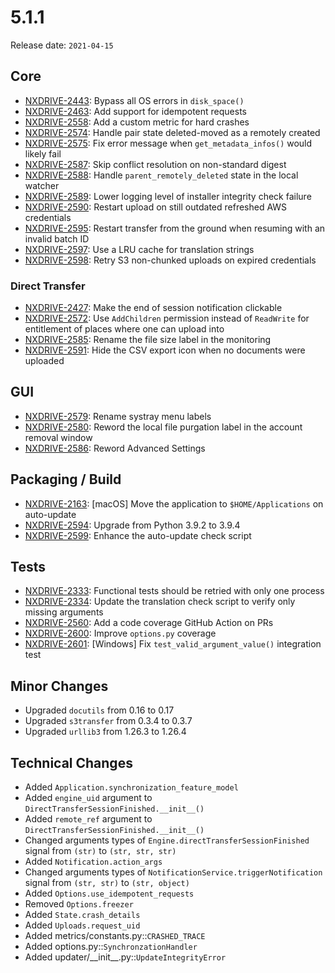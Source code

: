 # 5.1.1

Release date: `2021-04-15`

## Core

- [NXDRIVE-2443](https://jira.nuxeo.com/browse/NXDRIVE-2443): Bypass all OS errors in `disk_space()`
- [NXDRIVE-2463](https://jira.nuxeo.com/browse/NXDRIVE-2463): Add support for idempotent requests
- [NXDRIVE-2558](https://jira.nuxeo.com/browse/NXDRIVE-2558): Add a custom metric for hard crashes
- [NXDRIVE-2574](https://jira.nuxeo.com/browse/NXDRIVE-2574): Handle pair state deleted-moved as a remotely created
- [NXDRIVE-2575](https://jira.nuxeo.com/browse/NXDRIVE-2575): Fix error message when `get_metadata_infos()` would likely fail
- [NXDRIVE-2587](https://jira.nuxeo.com/browse/NXDRIVE-2587): Skip conflict resolution on non-standard digest
- [NXDRIVE-2588](https://jira.nuxeo.com/browse/NXDRIVE-2588): Handle `parent_remotely_deleted` state in the local watcher
- [NXDRIVE-2589](https://jira.nuxeo.com/browse/NXDRIVE-2589): Lower logging level of installer integrity check failure
- [NXDRIVE-2590](https://jira.nuxeo.com/browse/NXDRIVE-2590): Restart upload on still outdated refreshed AWS credentials
- [NXDRIVE-2595](https://jira.nuxeo.com/browse/NXDRIVE-2595): Restart transfer from the ground when resuming with an invalid batch ID
- [NXDRIVE-2597](https://jira.nuxeo.com/browse/NXDRIVE-2597): Use a LRU cache for translation strings
- [NXDRIVE-2598](https://jira.nuxeo.com/browse/NXDRIVE-2598): Retry S3 non-chunked uploads on expired credentials

### Direct Transfer

- [NXDRIVE-2427](https://jira.nuxeo.com/browse/NXDRIVE-2427): Make the end of session notification clickable
- [NXDRIVE-2572](https://jira.nuxeo.com/browse/NXDRIVE-2572): Use `AddChildren` permission instead of `ReadWrite` for entitlement of places where one can upload into
- [NXDRIVE-2585](https://jira.nuxeo.com/browse/NXDRIVE-2585): Rename the file size label in the monitoring
- [NXDRIVE-2591](https://jira.nuxeo.com/browse/NXDRIVE-2591): Hide the CSV export icon when no documents were uploaded

## GUI

- [NXDRIVE-2579](https://jira.nuxeo.com/browse/NXDRIVE-2579): Rename systray menu labels
- [NXDRIVE-2580](https://jira.nuxeo.com/browse/NXDRIVE-2580): Reword the local file purgation label in the account removal window
- [NXDRIVE-2586](https://jira.nuxeo.com/browse/NXDRIVE-2586): Reword Advanced Settings

## Packaging / Build

- [NXDRIVE-2163](https://jira.nuxeo.com/browse/NXDRIVE-2163): [macOS] Move the application to `$HOME/Applications` on auto-update
- [NXDRIVE-2594](https://jira.nuxeo.com/browse/NXDRIVE-2594): Upgrade from Python 3.9.2 to 3.9.4
- [NXDRIVE-2599](https://jira.nuxeo.com/browse/NXDRIVE-2599): Enhance the auto-update check script

## Tests

- [NXDRIVE-2333](https://jira.nuxeo.com/browse/NXDRIVE-2333): Functional tests should be retried with only one process
- [NXDRIVE-2334](https://jira.nuxeo.com/browse/NXDRIVE-2334): Update the translation check script to verify only missing arguments
- [NXDRIVE-2560](https://jira.nuxeo.com/browse/NXDRIVE-2560): Add a code coverage GitHub Action on PRs
- [NXDRIVE-2600](https://jira.nuxeo.com/browse/NXDRIVE-2600): Improve `options.py` coverage
- [NXDRIVE-2601](https://jira.nuxeo.com/browse/NXDRIVE-2601): [Windows] Fix `test_valid_argument_value()` integration test

## Minor Changes

- Upgraded `docutils` from 0.16 to 0.17
- Upgraded `s3transfer` from 0.3.4 to 0.3.7
- Upgraded `urllib3` from 1.26.3 to 1.26.4

## Technical Changes

- Added `Application.synchronization_feature_model`
- Added `engine_uid` argument to `DirectTransferSessionFinished.__init__()`
- Added `remote_ref` argument to `DirectTransferSessionFinished.__init__()`
- Changed arguments types of `Engine.directTransferSessionFinished` signal from `(str)` to `(str, str, str)`
- Added `Notification.action_args`
- Changed arguments types of `NotificationService.triggerNotification ` signal from `(str, str)` to `(str, object)`
- Added `Options.use_idempotent_requests`
- Removed `Options.freezer`
- Added `State.crash_details`
- Added `Uploads.request_uid`
- Added metrics/constants.py::`CRASHED_TRACE`
- Added options.py::`SynchronzationHandler`
- Added updater/\_\_init\_\_.py::`UpdateIntegrityError`
